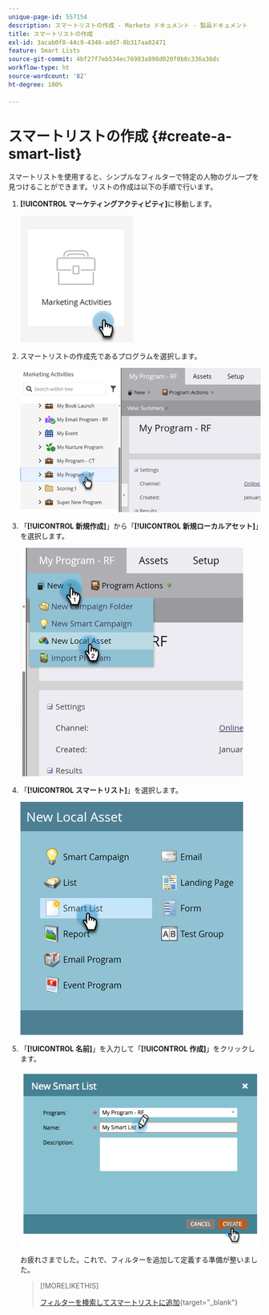 ```yaml
---
unique-page-id: 557154
description: スマートリストの作成 - Marketo ドキュメント - 製品ドキュメント
title: スマートリストの作成
exl-id: 3acab0f8-44c9-4346-add7-8b317aa82471
feature: Smart Lists
source-git-commit: 4bf27f7eb534ec76983a898d020f0b8c336a36dc
workflow-type: ht
source-wordcount: '82'
ht-degree: 100%

---
```


# スマートリストの作成 {#create-a-smart-list}

スマートリストを使用すると、シンプルなフィルターで特定の人物のグループを見つけることができます。リストの作成は以下の手順で行います。

1. **[!UICONTROL マーケティングアクティビティ]**&#x200B;に移動します。

   ![](assets/create-a-smart-list-1.png)

1. スマートリストの作成先であるプログラムを選択します。

   ![](assets/create-a-smart-list-2.png)

1. 「**[!UICONTROL 新規作成]**」から「**[!UICONTROL 新規ローカルアセット]**」を選択します。

   ![](assets/create-a-smart-list-3.png)

1. 「**[!UICONTROL スマートリスト]**」を選択します。

   ![](assets/create-a-smart-list-4.png)

1. 「**[!UICONTROL 名前]**」を入力して「**[!UICONTROL 作成]**」をクリックします。

   ![](assets/create-a-smart-list-5.png)

   お疲れさまでした。これで、フィルターを追加して定義する準備が整いました。

   >[!MORELIKETHIS]
   >
   >[フィルターを検索してスマートリストに追加](/help/marketo/product-docs/core-marketo-concepts/smart-lists-and-static-lists/creating-a-smart-list/find-and-add-filters-to-a-smart-list.md){target="_blank"}
